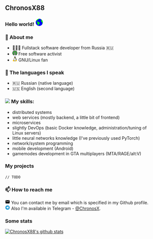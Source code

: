 ## ChronosX88

### Hello world! <img src="Earth.gif" width="24px">

### 📜 About me
- 👨🏽‍💻   Fullstack software developer from Russia 🇷🇺  
- <img src="open-source.png" width="16wv"> Free software activist  
- <img src="linux.png" width="16wv"> GNU/Linux fan   

### 💬 The languages I speak

- 🇷🇺 Russian (native language)
- 🇺🇸 English (second language)

### <img src="https://user-images.githubusercontent.com/8705683/90911845-9f23d700-e3ea-11ea-8c2a-6dcba12e1d1b.png" width="24wv"> My skills:
  - distributed systems 
  - web services (mostly backend, a little bit of frontend)
  - microservices
  - slightly DevOps (basic Docker knowledge, administration/tuning of Linux servers)
  - little neural networks knowledge (I've previously used PyTorch)
  - network/system programming 
  - mobile development (Android)
  - gamemodes development in GTA multiplayers (MTA/RAGE/alt:V)
  
### My projects

`// TODO`

### 📫 How to reach me

<img src="email_black_108x108.png" width="16px"> You can contact me by email which is specified in my Github profile.  
<img src="tg.png" width="16px"> Also I'm available in Telegram - [@ChronosX](https://t.me/ChronosX).

### Some stats

[![ChronosX88's github stats](https://github-readme-stats.vercel.app/api?username=ChronosX88)](https://github.com/anuraghazra/github-readme-stats)
